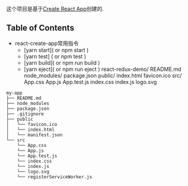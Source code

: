 这个项目是基于[Create React App](https://github.com/facebookincubator/create-react-app)创建的.
## Table of Contents
- react-create-app常用指令
  - [yarn start]( or npm start )
  - [yarn test] ( or npm test )
  - [yarn build]( or npm run build )
  - [yarn eject]( or npm run eject )
react-redux-demo/
  README.md
  node_modules/
  package.json
  public/
    index.html
    favicon.ico
  src/
    App.css
    App.js
    App.test.js
    index.css
    index.js
    logo.svg
```
my-app
├── README.md
├── node_modules
├── package.json
├── .gitignore
├── public
│   └── favicon.ico
│   └── index.html
│   └── manifest.json
└── src
    └── App.css
    └── App.js
    └── App.test.js
    └── index.css
    └── index.js
    └── logo.svg
    └── registerServiceWorker.js
```

